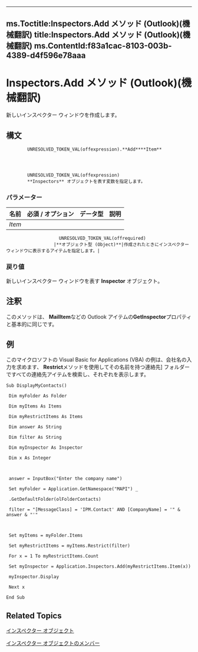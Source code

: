 

---
ms.Toctitle:Inspectors.Add メソッド (Outlook)(機械翻訳)
title:Inspectors.Add メソッド (Outlook)(機械翻訳)
ms.ContentId:f83a1cac-8103-003b-4389-d4f596e78aaa
---
# Inspectors.Add メソッド (Outlook)(機械翻訳)




新しいインスペクター ウィンドウを作成します。

## 構文

            UNRESOLVED_TOKEN_VAL(offexpression).**Add****Item**




            UNRESOLVED_TOKEN_VAL(offexpression)
            **Inspectors** オブジェクトを表す変数を指定します。

### パラメーター

|**名前**|**必須 / オプション**|**データ型**|**説明**|
|---|---|---|---|
|*Item*|
                        UNRESOLVED_TOKEN_VAL(offrequired)
                      |**オブジェクト型 (Object)**|作成されたときにインスペクター ウィンドウに表示するアイテムを指定します。|



### 戻り値
新しいインスペクター ウィンドウを表す **Inspector** オブジェクト。





## 注釈
このメソッドは、 **MailItem**などの Outlook アイテムの**GetInspector**プロパティと基本的に同じです。



## 例
このマイクロソフトの Visual Basic for Applications (VBA) の例は、会社名の入力を求めます、 **Restrict**メソッドを使用してその名前を持つ連絡先] フォルダーですべての連絡先アイテムを検索し、それぞれを表示します。

```vba
Sub DisplayMyContacts() 
 
 Dim myFolder As Folder 
 
 Dim myItems As Items 
 
 Dim myRestrictItems As Items 
 
 Dim answer As String 
 
 Dim filter As String 
 
 Dim myInspector As Inspector 
 
 Dim x As Integer 
 
 
 
 answer = InputBox("Enter the company name") 
 
 Set myFolder = Application.GetNamespace("MAPI") _ 
 
 .GetDefaultFolder(olFolderContacts) 
 
 filter = "[MessageClass] = 'IPM.Contact' AND [CompanyName] = '" & answer & "'" 
 
 
 
 Set myItems = myFolder.Items 
 
 Set myRestrictItems = myItems.Restrict(filter) 
 
 For x = 1 To myRestrictItems.Count 
 
 Set myInspector = Application.Inspectors.Add(myRestrictItems.Item(x)) 
 
 myInspector.Display 
 
 Next x 
 
End Sub
```




## Related Topics

[インスペクター オブジェクト](b65475d6-a212-fc96-459d-47390dfe5ee5.md)

[インスペクター オブジェクトのメンバー](897aab77-650a-6f0a-7599-5487bec45448.md)




